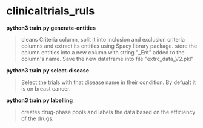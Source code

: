 # clinicaltrials_ruls

**python3 train.py generate-entities**
> cleans Criteria column, split it into inclusion and exclusion criteria columns and extract its entities using Spacy library package.
store the column entities into a new column with string "_Ent" added to the column's name. Save the new dataframe into file "extrc_data_V2.pkl"


**python3 train.py select-disease**
> Select the trials with that disease name in their condition. By defualt it is on breast cancer.

**python3 train.py labelling**
> creates drug-phase pools and labels the data based on the efficiency of the drugs.



